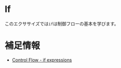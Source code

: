 # If

このエクササイズでは`if`は制御フローの基本を学びます。


# 補足情報

- [Control Flow - if expressions](https://doc.rust-lang.org/book/ch03-05-control-flow.html#if-expressions)
